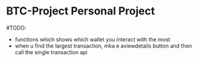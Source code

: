 # BTC-Project Personal Project

#TODO:
- functions which shows which wallet you interact with the most
- when u find the largest transaction, mka e aviewdetails button and then call the single transaction api

